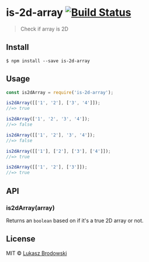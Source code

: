 # is-2d-array [![Build Status](https://api.travis-ci.org/lukebro/is-2d-array.svg)](https://travis-ci.org/lukebro/is-2d-array)

> Check if array is 2D

## Install
```console
$ npm install --save is-2d-array
```

## Usage
```javascript
const is2dArray = require('is-2d-array');

is2dArray([['1', '2'], ['3', '4']]);
//=> true

is2dArray(['1', '2', '3', '4']);
//=> false

is2dArray([['1', '2'], '3', '4']);
//=> false

is2dArray([['1'], ['2'], ['3'], ['4']]);
//=> true

is2dArray([['1', '2'], ['3']]);
//=> true
```
## API

### is2dArray(array)

Returns an `boolean` based on if it's a true 2D array or not.

## License

MIT © [Lukasz Brodowski](http://lukebro.com)
